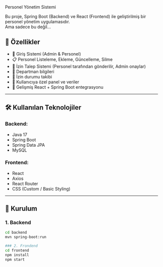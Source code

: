 Personel Yönetim Sistemi

Bu proje, Spring Boot (Backend) ve React (Frontend) ile geliştirilmiş bir personel yönetim uygulamasıdır.  
Ama sadece bu değil…  

## 🚀 Özellikler

- 🔐 Giriş Sistemi (Admin & Personel)
- 📋 Personel Listeleme, Ekleme, Güncelleme, Silme
- 📅 İzin Talep Sistemi (Personel tarafından gönderilir, Admin onaylar)
- 📂 Departman bilgileri
- 📨 İzin durumu takibi
- 💖 Kullanıcıya özel panel ve veriler
- 🧠 Gelişmiş React + Spring Boot entegrasyonu

---

## 🛠 Kullanılan Teknolojiler

### Backend:
- Java 17
- Spring Boot
- Spring Data JPA
- MySQL

### Frontend:
- React
- Axios
- React Router
- CSS (Custom / Basic Styling)

---


## 🔧 Kurulum

### 1. Backend

```bash
cd backend
mvn spring-boot:run

### 2. Frondend
cd frontend
npm install
npm start

